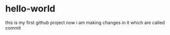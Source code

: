 # hello-world
this is my first github project 
now i am making changes in it which are called commit
